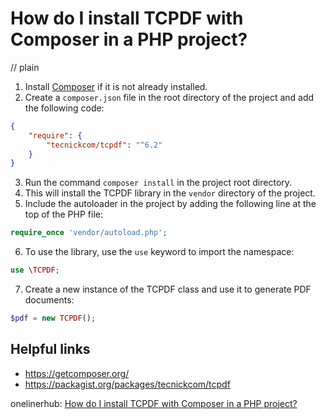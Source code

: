 # How do I install TCPDF with Composer in a PHP project?
// plain

1. Install [Composer](https://getcomposer.org/) if it is not already installed.
2. Create a `composer.json` file in the root directory of the project and add the following code:
```json
{
    "require": {
        "tecnickcom/tcpdf": "^6.2"
    }
}
```
3. Run the command `composer install` in the project root directory.
4. This will install the TCPDF library in the `vendor` directory of the project.
5. Include the autoloader in the project by adding the following line at the top of the PHP file:
```php
require_once 'vendor/autoload.php';
```
6. To use the library, use the `use` keyword to import the namespace:
```php
use \TCPDF;
```
7. Create a new instance of the TCPDF class and use it to generate PDF documents:
```php
$pdf = new TCPDF();
```

## Helpful links
- https://getcomposer.org/
- https://packagist.org/packages/tecnickcom/tcpdf

onelinerhub: [How do I install TCPDF with Composer in a PHP project?](https://onelinerhub.com/php-tcpdf/how-do-i-install-tcpdf-with-composer-in-a-php-project)